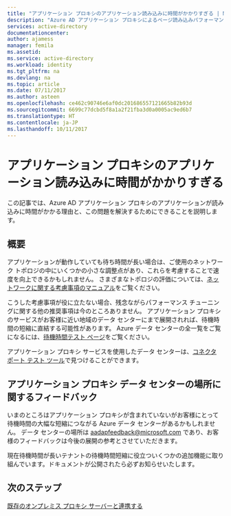 ```yaml
---
title: "アプリケーション プロキシのアプリケーション読み込みに時間がかかりすぎる | Microsoft Docs"
description: "Azure AD アプリケーション プロキシによるページ読み込みパフォーマンスの問題をトラブルシューティングする"
services: active-directory
documentationcenter: 
author: ajamess
manager: femila
ms.assetid: 
ms.service: active-directory
ms.workload: identity
ms.tgt_pltfrm: na
ms.devlang: na
ms.topic: article
ms.date: 07/11/2017
ms.author: asteen
ms.openlocfilehash: ce462c90746e6af0dc201686557121665b82b93d
ms.sourcegitcommit: 6699c77dcbd5f8a1a2f21fba3d0a0005ac9ed6b7
ms.translationtype: HT
ms.contentlocale: ja-JP
ms.lasthandoff: 10/11/2017
---
```

# <a name="an-application-proxy-application-takes-too-long-to-load"></a>アプリケーション プロキシのアプリケーション読み込みに時間がかかりすぎる

この記事では、Azure AD アプリケーション プロキシのアプリケーションが読み込みに時間がかかる理由と、この問題を解決するためにできることを説明します。

## <a name="overview"></a>概要
アプリケーションが動作していても待ち時間が長い場合は、ご使用のネットワーク トポロジの中にいくつかの小さな調整点があり、これらを考慮することで速度を向上できるかもしれません。 さまざまなトポロジの評価については、[ネットワークに関する考慮事項のマニュアル](https://docs.microsoft.com/azure/active-directory/application-proxy-network-topology-considerations)をご覧ください。

こうした考慮事項が役に立たない場合、残念ながらパフォーマンス チューニングに関する他の推奨事項は今のところありません。 アプリケーション プロキシのサービスがお客様に近い地域のデータ センターにまで展開されれば、待機時間の短縮に直結する可能性があります。 Azure データ センターの全一覧をご覧になるには、[待機時間テスト ページ](http://www.azurespeed.com/Azure/Latency)をご覧ください。 

アプリケーション プロキシ サービスを使用したデータ センターは、[コネクタ ポート テスト ツール](https://aadap-portcheck.connectorporttest.msappproxy.net/)で見つけることができます。 

## <a name="feedback-on-application-proxy-data-center-locations"></a>アプリケーション プロキシ データ センターの場所に関するフィードバック 
いまのところはアプリケーション プロキシが含まれていないがお客様にとって待機時間の大幅な短縮につながる Azure データ センターがあるかもしれません。 データ センターの場所は <aadapfeedback@microsoft.com> であり、お客様のフィードバックは今後の展開の参考とさせていただきます。

現在待機時間が長いテナントの待機時間短縮に役立ついくつかの追加機能に取り組んでいます。ドキュメントが公開されたら必ずお知らせいたします。

## <a name="next-steps"></a>次のステップ
[既存のオンプレミス プロキシ サーバーと連携する](application-proxy-working-with-proxy-servers.md)
